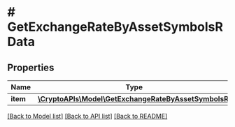 # # GetExchangeRateByAssetSymbolsRData

## Properties

Name | Type | Description | Notes
------------ | ------------- | ------------- | -------------
**item** | [**\CryptoAPIs\Model\GetExchangeRateByAssetSymbolsRI**](GetExchangeRateByAssetSymbolsRI.md) |  |

[[Back to Model list]](../../README.md#models) [[Back to API list]](../../README.md#endpoints) [[Back to README]](../../README.md)
